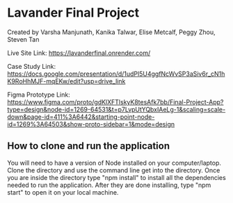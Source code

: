 # Lavander Final Project

Created by Varsha Manjunath, Kanika Talwar, Elise Metcalf, Peggy Zhou, Steven Tan

Live Site Link: https://lavanderfinal.onrender.com/ 

Case Study Link: https://docs.google.com/presentation/d/1udPl5U4ggfNcWvSP3aSiv6r_cN1hK9RoHhMJF-mqEKw/edit?usp=drive_link 

Figma Prototype Link: https://www.figma.com/proto/gdKlXFTlskyK8tesAfk7bb/Final-Project-App?type=design&node-id=1269-64531&t=p7LvpUtYQbxIAeLg-1&scaling=scale-down&page-id=411%3A6442&starting-point-node-id=1269%3A64503&show-proto-sidebar=1&mode=design

## How to clone and run the application
You will need to have a version of Node installed on your computer/laptop. Clone the directory and use the command line get into the directory. Once you are inside the directory type "npm install" to install all the dependencies needed to run the application.
After they are done installing, type "npm start" to open it on your local machine.
